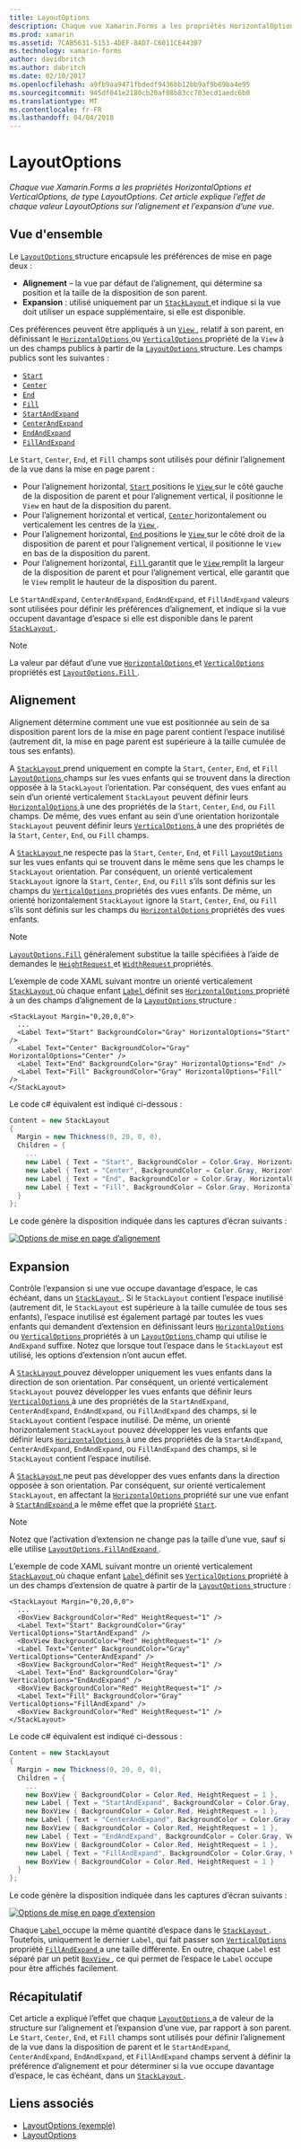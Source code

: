 ```yaml
---
title: LayoutOptions
description: Chaque vue Xamarin.Forms a les propriétés HorizontalOptions et VerticalOptions, de type LayoutOptions. Cet article explique l’effet de chaque valeur LayoutOptions sur l’alignement et l’expansion d’une vue.
ms.prod: xamarin
ms.assetid: 7CAB5631-5153-4DEF-8AD7-C6011CE44307
ms.technology: xamarin-forms
author: davidbritch
ms.author: dabritch
ms.date: 02/10/2017
ms.openlocfilehash: a9fb9aa9471fbdedf9436bb12bb9af9b69ba4e95
ms.sourcegitcommit: 945df041e2180cb20af08b83cc703ecd1aedc6b0
ms.translationtype: MT
ms.contentlocale: fr-FR
ms.lasthandoff: 04/04/2018
---
```

# <a name="layoutoptions"></a>LayoutOptions

_Chaque vue Xamarin.Forms a les propriétés HorizontalOptions et VerticalOptions, de type LayoutOptions. Cet article explique l’effet de chaque valeur LayoutOptions sur l’alignement et l’expansion d’une vue._

## <a name="overview"></a>Vue d'ensemble

Le [ `LayoutOptions` ](https://developer.xamarin.com/api/type/Xamarin.Forms.LayoutOptions/) structure encapsule les préférences de mise en page deux :

- **Alignement** – la vue par défaut de l’alignement, qui détermine sa position et la taille de la disposition de son parent.
- **Expansion** : utilisé uniquement par un [ `StackLayout` ](https://developer.xamarin.com/api/type/Xamarin.Forms.StackLayout/)et indique si la vue doit utiliser un espace supplémentaire, si elle est disponible.

Ces préférences peuvent être appliqués à un [ `View` ](https://developer.xamarin.com/api/type/Xamarin.Forms.View/), relatif à son parent, en définissant le [ `HorizontalOptions` ](https://developer.xamarin.com/api/property/Xamarin.Forms.View.HorizontalOptions/) ou [ `VerticalOptions` ](https://developer.xamarin.com/api/property/Xamarin.Forms.View.VerticalOptions/) propriété de la `View` à un des champs publics à partir de la [ `LayoutOptions` ](https://developer.xamarin.com/api/type/Xamarin.Forms.LayoutOptions/) structure. Les champs publics sont les suivantes :

- [`Start`](https://developer.xamarin.com/api/field/Xamarin.Forms.LayoutOptions.Start/)
- [`Center`](https://developer.xamarin.com/api/field/Xamarin.Forms.LayoutOptions.Center/)
- [`End`](https://developer.xamarin.com/api/field/Xamarin.Forms.LayoutOptions.End/)
- [`Fill`](https://developer.xamarin.com/api/field/Xamarin.Forms.LayoutOptions.Fill/)
- [`StartAndExpand`](https://developer.xamarin.com/api/field/Xamarin.Forms.LayoutOptions.StartAndExpand/)
- [`CenterAndExpand`](https://developer.xamarin.com/api/field/Xamarin.Forms.LayoutOptions.CenterAndExpand/)
- [`EndAndExpand`](https://developer.xamarin.com/api/field/Xamarin.Forms.LayoutOptions.EndAndExpand/)
- [`FillAndExpand`](https://developer.xamarin.com/api/field/Xamarin.Forms.LayoutOptions.FillAndExpand/)

Le `Start`, `Center`, `End`, et `Fill` champs sont utilisés pour définir l’alignement de la vue dans la mise en page parent :

- Pour l’alignement horizontal, [ `Start` ](https://developer.xamarin.com/api/field/Xamarin.Forms.LayoutOptions.Start/) positions le [ `View` ](https://developer.xamarin.com/api/type/Xamarin.Forms.View/) sur le côté gauche de la disposition de parent et pour l’alignement vertical, il positionne le `View` en haut de la disposition du parent.
- Pour l’alignement horizontal et vertical, [ `Center` ](https://developer.xamarin.com/api/field/Xamarin.Forms.LayoutOptions.Center/) horizontalement ou verticalement les centres de la [ `View` ](https://developer.xamarin.com/api/type/Xamarin.Forms.View/).
- Pour l’alignement horizontal, [ `End` ](https://developer.xamarin.com/api/field/Xamarin.Forms.LayoutOptions.End/) positions le [ `View` ](https://developer.xamarin.com/api/type/Xamarin.Forms.View/) sur le côté droit de la disposition de parent et pour l’alignement vertical, il positionne le `View` en bas de la disposition du parent.
- Pour l’alignement horizontal, [ `Fill` ](https://developer.xamarin.com/api/field/Xamarin.Forms.LayoutOptions.Fill/) garantit que le [ `View` ](https://developer.xamarin.com/api/type/Xamarin.Forms.View/) remplit la largeur de la disposition de parent et pour l’alignement vertical, elle garantit que le `View` remplit le hauteur de la disposition du parent.

Le `StartAndExpand`, `CenterAndExpand`, `EndAndExpand`, et `FillAndExpand` valeurs sont utilisées pour définir les préférences d’alignement, et indique si la vue occupent davantage d’espace si elle est disponible dans le parent [ `StackLayout` ](https://developer.xamarin.com/api/type/Xamarin.Forms.StackLayout/).

> [!NOTE]
> La valeur par défaut d’une vue [ `HorizontalOptions` ](https://developer.xamarin.com/api/property/Xamarin.Forms.View.HorizontalOptions/) et [ `VerticalOptions` ](https://developer.xamarin.com/api/property/Xamarin.Forms.View.VerticalOptions/) propriétés est [ `LayoutOptions.Fill` ](https://developer.xamarin.com/api/field/Xamarin.Forms.LayoutOptions.Fill/).

<a name="alignment" />

## <a name="alignment"></a>Alignement

Alignement détermine comment une vue est positionnée au sein de sa disposition parent lors de la mise en page parent contient l’espace inutilisé (autrement dit, la mise en page parent est supérieure à la taille cumulée de tous ses enfants).

A [ `StackLayout` ](https://developer.xamarin.com/api/type/Xamarin.Forms.StackLayout/) prend uniquement en compte la `Start`, `Center`, `End`, et `Fill` [ `LayoutOptions` ](https://developer.xamarin.com/api/type/Xamarin.Forms.LayoutOptions/) champs sur les vues enfants qui se trouvent dans la direction opposée à la `StackLayout` l’orientation. Par conséquent, des vues enfant au sein d’un orienté verticalement `StackLayout` peuvent définir leurs [ `HorizontalOptions` ](https://developer.xamarin.com/api/property/Xamarin.Forms.View.HorizontalOptions/) à une des propriétés de la `Start`, `Center`, `End`, ou `Fill` champs. De même, des vues enfant au sein d’une orientation horizontale `StackLayout` peuvent définir leurs [ `VerticalOptions` ](https://developer.xamarin.com/api/property/Xamarin.Forms.View.VerticalOptions/) à une des propriétés de la `Start`, `Center`, `End`, ou `Fill` champs.

A [ `StackLayout` ](https://developer.xamarin.com/api/type/Xamarin.Forms.StackLayout/) ne respecte pas la `Start`, `Center`, `End`, et `Fill` [ `LayoutOptions` ](https://developer.xamarin.com/api/type/Xamarin.Forms.LayoutOptions/) sur les vues enfants qui se trouvent dans le même sens que les champs le `StackLayout` orientation. Par conséquent, un orienté verticalement `StackLayout` ignore la `Start`, `Center`, `End`, ou `Fill` s’ils sont définis sur les champs du [ `VerticalOptions` ](https://developer.xamarin.com/api/property/Xamarin.Forms.View.VerticalOptions/) propriétés des vues enfants. De même, un orienté horizontalement `StackLayout` ignore la `Start`, `Center`, `End`, ou `Fill` s’ils sont définis sur les champs du [ `HorizontalOptions` ](https://developer.xamarin.com/api/property/Xamarin.Forms.View.HorizontalOptions/) propriétés des vues enfants.

> [!NOTE]
> [`LayoutOptions.Fill`](https://developer.xamarin.com/api/field/Xamarin.Forms.LayoutOptions.Fill/) généralement substitue la taille spécifiées à l’aide de demandes le [ `HeightRequest` ](https://developer.xamarin.com/api/property/Xamarin.Forms.VisualElement.HeightRequest/) et [ `WidthRequest` ](https://developer.xamarin.com/api/property/Xamarin.Forms.VisualElement.WidthRequest/) propriétés.

L’exemple de code XAML suivant montre un orienté verticalement [ `StackLayout` ](https://developer.xamarin.com/api/type/Xamarin.Forms.StackLayout/) où chaque enfant [ `Label` ](https://developer.xamarin.com/api/type/Xamarin.Forms.Label/) définit ses [ `HorizontalOptions` ](https://developer.xamarin.com/api/property/Xamarin.Forms.View.HorizontalOptions/) propriété à un des champs d’alignement de la [ `LayoutOptions` ](https://developer.xamarin.com/api/type/Xamarin.Forms.LayoutOptions/) structure :

```xaml
<StackLayout Margin="0,20,0,0">
  ...
  <Label Text="Start" BackgroundColor="Gray" HorizontalOptions="Start" />
  <Label Text="Center" BackgroundColor="Gray" HorizontalOptions="Center" />
  <Label Text="End" BackgroundColor="Gray" HorizontalOptions="End" />
  <Label Text="Fill" BackgroundColor="Gray" HorizontalOptions="Fill" />
</StackLayout>
```

Le code c# équivalent est indiqué ci-dessous :

```csharp
Content = new StackLayout
{
  Margin = new Thickness(0, 20, 0, 0),
  Children = {
    ...
    new Label { Text = "Start", BackgroundColor = Color.Gray, HorizontalOptions = LayoutOptions.Start },
    new Label { Text = "Center", BackgroundColor = Color.Gray, HorizontalOptions = LayoutOptions.Center },
    new Label { Text = "End", BackgroundColor = Color.Gray, HorizontalOptions = LayoutOptions.End },
    new Label { Text = "Fill", BackgroundColor = Color.Gray, HorizontalOptions = LayoutOptions.Fill }
  }
};
```

Le code génère la disposition indiquée dans les captures d’écran suivants :

[![](layout-options-images/alignment.png "Options de mise en page d’alignement")](layout-options-images/alignment-large.png#lightbox "Options de mise en page d’alignement")

<a name="expansion" />

## <a name="expansion"></a>Expansion

Contrôle l’expansion si une vue occupe davantage d’espace, le cas échéant, dans un [ `StackLayout` ](https://developer.xamarin.com/api/type/Xamarin.Forms.StackLayout/). Si le `StackLayout` contient l’espace inutilisé (autrement dit, le `StackLayout` est supérieure à la taille cumulée de tous ses enfants), l’espace inutilisé est également partagé par toutes les vues enfants qui demandent d’extension en définissant leurs [ `HorizontalOptions` ](https://developer.xamarin.com/api/property/Xamarin.Forms.View.HorizontalOptions/)ou [ `VerticalOptions` ](https://developer.xamarin.com/api/property/Xamarin.Forms.View.VerticalOptions/) propriétés à un [ `LayoutOptions` ](https://developer.xamarin.com/api/type/Xamarin.Forms.LayoutOptions/) champ qui utilise le `AndExpand` suffixe. Notez que lorsque tout l’espace dans le `StackLayout` est utilisé, les options d’extension n’ont aucun effet.

A [ `StackLayout` ](https://developer.xamarin.com/api/type/Xamarin.Forms.StackLayout/) pouvez développer uniquement les vues enfants dans la direction de son orientation. Par conséquent, un orienté verticalement `StackLayout` pouvez développer les vues enfants que définir leurs [ `VerticalOptions` ](https://developer.xamarin.com/api/property/Xamarin.Forms.View.VerticalOptions/) à une des propriétés de la `StartAndExpand`, `CenterAndExpand`, `EndAndExpand`, ou `FillAndExpand` des champs, si le `StackLayout` contient l’espace inutilisé. De même, un orienté horizontalement `StackLayout` pouvez développer les vues enfants que définir leurs [ `HorizontalOptions` ](https://developer.xamarin.com/api/property/Xamarin.Forms.View.HorizontalOptions/) à une des propriétés de la `StartAndExpand`, `CenterAndExpand`, `EndAndExpand`, ou `FillAndExpand` des champs, si le `StackLayout` contient l’espace inutilisé.

A [ `StackLayout` ](https://developer.xamarin.com/api/type/Xamarin.Forms.StackLayout/) ne peut pas développer des vues enfants dans la direction opposée à son orientation. Par conséquent, sur orienté verticalement `StackLayout`, en affectant la [ `HorizontalOptions` ](https://developer.xamarin.com/api/property/Xamarin.Forms.View.HorizontalOptions/) propriété sur une vue enfant à [ `StartAndExpand` ](https://developer.xamarin.com/api/field/Xamarin.Forms.LayoutOptions.StartAndExpand/) a le même effet que la propriété [ `Start`](https://developer.xamarin.com/api/field/Xamarin.Forms.LayoutOptions.Start/).

> [!NOTE]
> Notez que l’activation d’extension ne change pas la taille d’une vue, sauf si elle utilise [ `LayoutOptions.FillAndExpand` ](https://developer.xamarin.com/api/field/Xamarin.Forms.LayoutOptions.FillAndExpand/).

L’exemple de code XAML suivant montre un orienté verticalement [ `StackLayout` ](https://developer.xamarin.com/api/type/Xamarin.Forms.StackLayout/) où chaque enfant [ `Label` ](https://developer.xamarin.com/api/type/Xamarin.Forms.Label/) définit ses [ `VerticalOptions` ](https://developer.xamarin.com/api/property/Xamarin.Forms.View.VerticalOptions/) propriété à un des champs d’extension de quatre à partir de la [ `LayoutOptions` ](https://developer.xamarin.com/api/type/Xamarin.Forms.LayoutOptions/) structure :

```xaml
<StackLayout Margin="0,20,0,0">
  ...
  <BoxView BackgroundColor="Red" HeightRequest="1" />
  <Label Text="Start" BackgroundColor="Gray" VerticalOptions="StartAndExpand" />
  <BoxView BackgroundColor="Red" HeightRequest="1" />
  <Label Text="Center" BackgroundColor="Gray" VerticalOptions="CenterAndExpand" />
  <BoxView BackgroundColor="Red" HeightRequest="1" />
  <Label Text="End" BackgroundColor="Gray" VerticalOptions="EndAndExpand" />
  <BoxView BackgroundColor="Red" HeightRequest="1" />
  <Label Text="Fill" BackgroundColor="Gray" VerticalOptions="FillAndExpand" />
  <BoxView BackgroundColor="Red" HeightRequest="1" />
</StackLayout>
```

Le code c# équivalent est indiqué ci-dessous :

```csharp
Content = new StackLayout
{
  Margin = new Thickness(0, 20, 0, 0),
  Children = {
    ...
    new BoxView { BackgroundColor = Color.Red, HeightRequest = 1 },
    new Label { Text = "StartAndExpand", BackgroundColor = Color.Gray, VerticalOptions = LayoutOptions.StartAndExpand },
    new BoxView { BackgroundColor = Color.Red, HeightRequest = 1 },
    new Label { Text = "CenterAndExpand", BackgroundColor = Color.Gray, VerticalOptions = LayoutOptions.CenterAndExpand },
    new BoxView { BackgroundColor = Color.Red, HeightRequest = 1 },
    new Label { Text = "EndAndExpand", BackgroundColor = Color.Gray, VerticalOptions = LayoutOptions.EndAndExpand },
    new BoxView { BackgroundColor = Color.Red, HeightRequest = 1 },
    new Label { Text = "FillAndExpand", BackgroundColor = Color.Gray, VerticalOptions = LayoutOptions.FillAndExpand },
    new BoxView { BackgroundColor = Color.Red, HeightRequest = 1 }
  }
};
```

Le code génère la disposition indiquée dans les captures d’écran suivants :

[![](layout-options-images/expansion.png "Options de mise en page d’extension")](layout-options-images/expansion-large.png#lightbox "Options de mise en page d’extension")

Chaque [ `Label` ](https://developer.xamarin.com/api/type/Xamarin.Forms.Label/) occupe la même quantité d’espace dans le [ `StackLayout` ](https://developer.xamarin.com/api/type/Xamarin.Forms.StackLayout/). Toutefois, uniquement le dernier `Label`, qui fait passer son [ `VerticalOptions` ](https://developer.xamarin.com/api/property/Xamarin.Forms.View.VerticalOptions/) propriété [ `FillAndExpand` ](https://developer.xamarin.com/api/field/Xamarin.Forms.LayoutOptions.FillAndExpand/) a une taille différente. En outre, chaque `Label` est séparé par un petit [ `BoxView` ](https://developer.xamarin.com/api/type/Xamarin.Forms.BoxView/), ce qui permet de l’espace le `Label` occupe pour être affichés facilement.

## <a name="summary"></a>Récapitulatif

Cet article a expliqué l’effet que chaque [ `LayoutOptions` ](https://developer.xamarin.com/api/type/Xamarin.Forms.LayoutOptions/) a de valeur de la structure sur l’alignement et l’expansion d’une vue, par rapport à son parent. Le `Start`, `Center`, `End`, et `Fill` champs sont utilisés pour définir l’alignement de la vue dans la disposition de parent et le `StartAndExpand`, `CenterAndExpand`, `EndAndExpand`, et `FillAndExpand` champs servent à définir la préférence d’alignement et pour déterminer si la vue occupe davantage d’espace, le cas échéant, dans un [ `StackLayout` ](https://developer.xamarin.com/api/type/Xamarin.Forms.StackLayout/).



## <a name="related-links"></a>Liens associés

- [LayoutOptions (exemple)](https://developer.xamarin.com/samples/xamarin-forms/userinterface/layoutoptions/)
- [LayoutOptions](https://developer.xamarin.com/api/type/Xamarin.Forms.LayoutOptions/)
